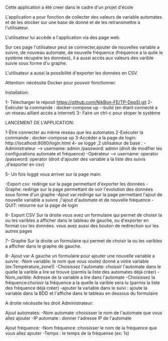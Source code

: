 Cette application a été creer dans le cadre d'un projet d'école

L'application a pour fonction de collecter des valeurs de variable automates et de les stocker sur une base de donné et de les retransmettre a l'utilisateur.

L'utilisateur lui accède a l'application via des page web.

Sur ces page l'utilisateur peut se connecter,ajouter de nouvelles variable a suivre, de nouveau automate,
de nouvelle fréquence (fréquence a la qulle le système récupére les données), il a aussi accés aux valeurs des varible suivie sous forme d'u graphe.

L'utilisateur a aussi la possibilité d'exporter les données en CSV. 



Attention:
nécéssite Docker pour pouvoir fonctionner.


Installation:

1- Télecharger le réposit  https://github.com/NikBon-FE/TP-DepSI.git
2- Exécuter la commande : docker-compose up --build (en étant connecté a un réseau aillant accés a internet)
3- Faire un ctrl-c pour stoper le système




LANCEMENT DE L'APPLICATION:

1-Être connecter au même reseau que les automates
2-Exécuter la commande : docker-compose up
3-Accéder a la page de login: http://localhost:8080/login.html
4- se loggé  ,2 utilisateur de base : 
-Administrateur --> username: admin /password: admin (droit de modifier les configurations automate et fréquence)
-Opérateur --> username: operator /password: operator (droit d'ajouter des variable a la liste des suivis ,d'exporter en csv)

5- Un fois loggé vous arriver sur la page main:

-Export csv: redirige sur la page permettant d'exporter les données
-Graphe: redirige sur la page permettant de voir l'evolution des données sous forme d'un graphe
-Ajout var:redirige sur la page permettant l'ajout de nouvelle variable a suivre ,l'ajout d'automate et de nouvelle fréquence
-QUIT: retourne sur la page de login



6- Export CSV
Sur la droite vous avez un formulaire qui permet de choisir la ou les varibles  a afficher dans le tableau de gauche, ou d'exporter en format csv les données.
vous avez aussi des bouton de redirection sur les autres pages

7- Graphe
Sur la droite un formulaire qui permet de choisir la ou les varibles a afficher dans le graphe de gauche.

8- Ajout var
A gauche un formulaire pour ajouter une nouvelle variable a suivre:
-Nom variable: le nom que vous voulez donné a votre variable (ex:Température_zone1)
-Choisissez l'automate: choissir l'automate dans le quelle la varible a lire se trouve (parmis la liste des automates déjà créer)
-Nom_varible: Adresse de la variable a lire dans l'automate
-Choisissez la fréquence:choissir la fréquence a la quelle la varible sera lu (parmis la liste des fréquence déjà créer)
-ajouter la variable dans le suivi : ajoute la variable dans la BDD et l'affiche dans le tableau en dessous du formulaire

A droite nécéssite les droit Administrateur:

Ajout automates:
-Nom automate :choisisser le nom de l'automate que vous allez ajouter
-IP automate : donner l'adresse IP de l'automate

Ajout fréquence:
-Nom fréquence :choisisser le nom de la fréquence que vous allez ajouter
-Temps : le temps de la fréquense (ex: 1s)
